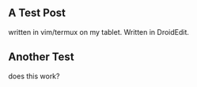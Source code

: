 ## A Test Post
written in vim/termux on my tablet. 
Written in DroidEdit.

## Another Test
does this work?